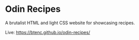# Odin Recipes
A brutalist HTML and light CSS website for showcasing recipes.

Live: https://btenc.github.io/odin-recipes/
